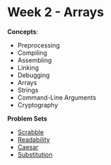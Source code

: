 # Week 2 - Arrays

**Concepts**:
- Preprocessing
- Compiling
- Assembling
- Linking
- Debugging
- Arrays
- Strings
- Command-Line Arguments
- Cryptography

**Problem Sets**

- [Scrabble](https://github.com/Snoower/cs50-introduction-to-computer-science/blob/main/week-2/problem-sets/scrabble.c)
- [Readability](https://github.com/Snoower/cs50-introduction-to-computer-science/blob/main/week-2/problem-sets/readability.c)
- [Caesar](https://github.com/Snoower/cs50-introduction-to-computer-science/blob/main/week-2/problem-sets/caesar.c)
- [Substitution]()
